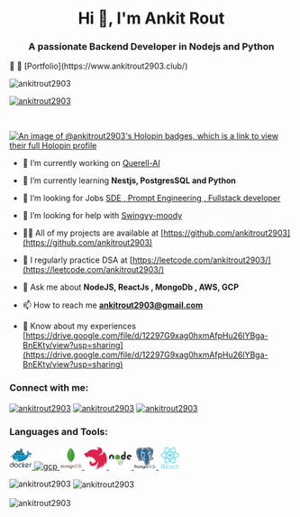 <h1 align="center">Hi 👋, I'm Ankit Rout</h1>
<h3 align="center">A passionate Backend Developer in Nodejs and Python</h3>
📄 📄 [Portfolio](https://www.ankitrout2903.club/)



<p align="left"> <img src="https://komarev.com/ghpvc/?username=ankitrout2903&label=Profile%20views&color=0e75b6&style=flat" alt="ankitrout2903" /> </p>

<p align="left"> <a href="https://github.com/ryo-ma/github-profile-trophy"><img src="https://github-profile-trophy.vercel.app/?username=ankitrout2903" alt="ankitrout2903" /></a> </p>

<p align="left"> <a href="https://twitter.com/" target="blank"><img src="https://img.shields.io/twitter/follow/?logo=twitter&style=for-the-badge" alt="" /></a> </p>

[![An image of @ankitrout2903's Holopin badges, which is a link to view their full Holopin profile](https://holopin.me/ankitrout2903)](https://holopin.io/@ankitrout2903)

- 🔭 I’m currently working on [Querell-AI](https://github.com/ankitrout2903/QuerellAI)

- 🌱 I’m currently learning **Nestjs, PostgresSQL and Python**

- 👯 I’m looking for Jobs [SDE , Prompt Engineering , Fullstack developer](https://github.com/ankitrout2903/Swingyy)

- 🤝 I’m looking for help with [Swingyy-moody](https://github.com/ankitrout2903/Swingyy/tree/mood)

- 👨‍💻 All of my projects are available at [https://github.com/ankitrout2903](https://github.com/ankitrout2903)

- 📝 I regularly practice DSA at [https://leetcode.com/ankitrout2903/](https://leetcode.com/ankitrout2903/)

- 💬 Ask me about **NodeJS, ReactJs , MongoDb , AWS, GCP**

- 📫 How to reach me **ankitrout2903@gmail.com**

- 📄 Know about my experiences [https://drive.google.com/file/d/12297G9xag0hxmAfpHu26lYBga-BnEKty/view?usp=sharing](https://drive.google.com/file/d/12297G9xag0hxmAfpHu26lYBga-BnEKty/view?usp=sharing)

<h3 align="left">Connect with me:</h3>
<p align="left">
<a href="https://linkedin.com/in/ankitrout2903" target="blank"><img align="center" src="https://raw.githubusercontent.com/rahuldkjain/github-profile-readme-generator/master/src/images/icons/Social/linked-in-alt.svg" alt="ankitrout2903" height="30" width="40" /></a>
<a href="https://instagram.com/ankitrout2903" target="blank"><img align="center" src="https://raw.githubusercontent.com/rahuldkjain/github-profile-readme-generator/master/src/images/icons/Social/instagram.svg" alt="ankitrout2903" height="30" width="40" /></a>
<a href="https://www.leetcode.com/ankitrout2903" target="blank"><img align="center" src="https://raw.githubusercontent.com/rahuldkjain/github-profile-readme-generator/master/src/images/icons/Social/leet-code.svg" alt="ankitrout2903" height="30" width="40" /></a>
</p>

<h3 align="left">Languages and Tools:</h3>
<p align="left"> <a href="https://www.docker.com/" target="_blank" rel="noreferrer"> <img src="https://raw.githubusercontent.com/devicons/devicon/master/icons/docker/docker-original-wordmark.svg" alt="docker" width="40" height="40"/> </a> <a href="https://cloud.google.com" target="_blank" rel="noreferrer"> <img src="https://www.vectorlogo.zone/logos/google_cloud/google_cloud-icon.svg" alt="gcp" width="40" height="40"/> </a> <a href="https://www.mongodb.com/" target="_blank" rel="noreferrer"> <img src="https://raw.githubusercontent.com/devicons/devicon/master/icons/mongodb/mongodb-original-wordmark.svg" alt="mongodb" width="40" height="40"/> </a> <a href="https://nestjs.com/" target="_blank" rel="noreferrer"> <img src="https://raw.githubusercontent.com/devicons/devicon/master/icons/nestjs/nestjs-plain.svg" alt="nestjs" width="40" height="40"/> </a> <a href="https://nodejs.org" target="_blank" rel="noreferrer"> <img src="https://raw.githubusercontent.com/devicons/devicon/master/icons/nodejs/nodejs-original-wordmark.svg" alt="nodejs" width="40" height="40"/> </a> <a href="https://www.postgresql.org" target="_blank" rel="noreferrer"> <img src="https://raw.githubusercontent.com/devicons/devicon/master/icons/postgresql/postgresql-original-wordmark.svg" alt="postgresql" width="40" height="40"/> </a> <a href="https://reactjs.org/" target="_blank" rel="noreferrer"> <img src="https://raw.githubusercontent.com/devicons/devicon/master/icons/react/react-original-wordmark.svg" alt="react" width="40" height="40"/> </a> </p>

<p><img align="left" src="https://github-readme-stats.vercel.app/api/top-langs?username=ankitrout2903&show_icons=true&locale=en&layout=compact" alt="ankitrout2903" /></p>

<p>&nbsp;<img align="center" src="https://github-readme-stats.vercel.app/api?username=ankitrout2903&show_icons=true&locale=en" alt="ankitrout2903" /></p>

<p><img align="center" src="https://github-readme-streak-stats.herokuapp.com/?user=ankitrout2903&" alt="ankitrout2903" /></p>
